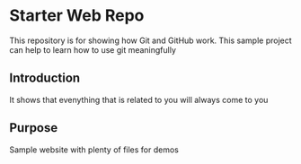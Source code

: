 # Starter Web Repo

This repository is for showing how Git and GitHub work.
This sample project can help to learn how to use git meaningfully

## Introduction
It shows that evenything that is related to you will always come to you

## Purpose

Sample website with plenty of files for demos